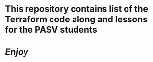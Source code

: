 # This repository contains list of the Terraform code along and lessons for the PASV students
# *Enjoy*
